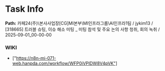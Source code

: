# Task Info

**Path:** 카페24(주)\본사사업장\[CG]MI본부\MI인프라그룹\AI인프라1팀 / jykim13 / [318665] 트러블 슈팅, 이슈 해소 미팅 _ 미팅 참석 및 주요 논의 사항 청취, 회의 녹취 / 2025-09-01_00-00-00

### WIKI
- ["https://n8n-mi-071-web.hanpda.com/workflow/WFP0iVPIDW8V4pVK"]


